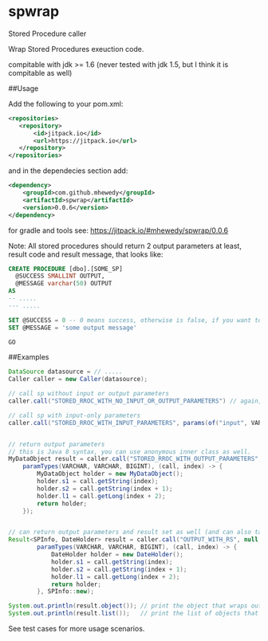 # spwrap
Stored Procedure caller 

Wrap Stored Procedures exeuction code.

compitable with jdk >= 1.6 (never tested with jdk 1.5, but I think it is compitable as well)


##Usage
 
 Add the following to your pom.xml:
 
 ```xml
 <repositories>
	<repository>
		<id>jitpack.io</id>
		<url>https://jitpack.io</url>
	</repository>
</repositories>
```

and in the dependecies section add:
```xml
<dependency>
	<groupId>com.github.mhewedy</groupId>
	<artifactId>spwrap</artifactId>
	<version>0.0.6</version>
</dependency>
```

for gradle and tools see: https://jitpack.io/#mhewedy/spwrap/0.0.6

Note: All stored procedures should return 2 output parameters at least, result code and result message, that looks like:

```sql
CREATE PROCEDURE [dbo].[SOME_SP]
  @SUCCESS SMALLINT OUTPUT, 
  @MESSAGE varchar(50) OUTPUT
AS
-- .....
--- .....

SET @SUCCESS = 0 -- 0 means success, otherwise is false, if you want to override the success value, set the property spwarp.success_code to any short value
SET @MESSAGE = 'some output message'

GO
```
##Examples

```java
DataSource datasource = // .....
Caller caller = new Caller(datasource);

// call sp without input or output parameters
caller.call("STORED_RROC_WITH_NO_INPUT_OR_OUTPUT_PARAMETERS") // again, the result code and result message is not counted here, they should be added to any Stored Procedure

// call sp with input-only parameters
caller.call("STORED_RROC_WITH_INPUT_PARAMETERS", params(of("input", VARCHAR)));


// return output parameters
// this is Java 8 syntax, you can use anonymous inner class as well.
MyDataObject result = caller.call("STORED_RROC_WITH_OUTPUT_PARAMETERS",
	paramTypes(VARCHAR, VARCHAR, BIGINT), (call, index) -> {
		MyDataObject holder = new MyDataObject();
		holder.s1 = call.getString(index);
		holder.s2 = call.getString(index + 1);
		holder.l1 = call.getLong(index + 2);
		return holder;
	});


// can return output parameters and result set as well (and can also take input parameters)
Result<SPInfo, DateHolder> result = caller.call("OUTPUT_WITH_RS", null,
		paramTypes(VARCHAR, VARCHAR, BIGINT), (call, index) -> {
			DateHolder holder = new DateHolder();
			holder.s1 = call.getString(index);
			holder.s2 = call.getString(index + 1);
			holder.l1 = call.getLong(index + 2);
			return holder;
		}, SPInfo::new);

System.out.println(result.object()); // print the object that wraps output parameters
System.out.println(result.list());   // print the list of objects that wrap the result set 

```

See test cases for more usage scenarios.
